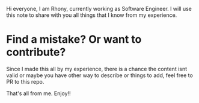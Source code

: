 Hi everyone, I am Rhony, currently working as Software Engineer. I will use this note to share with you all things that I know from my experience.

# Find a mistake? Or want to contribute?
Since I made this all by my experience, there is a chance the content isnt valid or maybe you have other way to describe or things to add, feel free to PR to this repo.

That's all from me. Enjoy!!